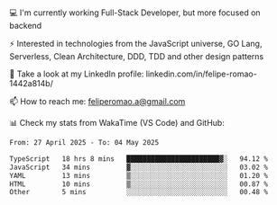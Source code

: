 💻 I'm currently working Full-Stack Developer, but more focused on backend

⚡ Interested in technologies from the JavaScript universe, GO Lang, Serverless, Clean Architecture, DDD, TDD and other design patterns

👥 Take a look at my LinkedIn profile: linkedin.com/in/felipe-romao-1442a814b/

📫 How to reach me: feliperomao.a@gmail.com

📊 Check my stats from WakaTime (VS Code) and GitHub:

<!--START_SECTION:waka-->

```txt
From: 27 April 2025 - To: 04 May 2025

TypeScript   18 hrs 8 mins   ███████████████████████▓░   94.12 %
JavaScript   34 mins         ▓░░░░░░░░░░░░░░░░░░░░░░░░   03.02 %
YAML         13 mins         ▒░░░░░░░░░░░░░░░░░░░░░░░░   01.20 %
HTML         10 mins         ▒░░░░░░░░░░░░░░░░░░░░░░░░   00.87 %
Other        5 mins          ░░░░░░░░░░░░░░░░░░░░░░░░░   00.48 %
```

<!--END_SECTION:waka-->
